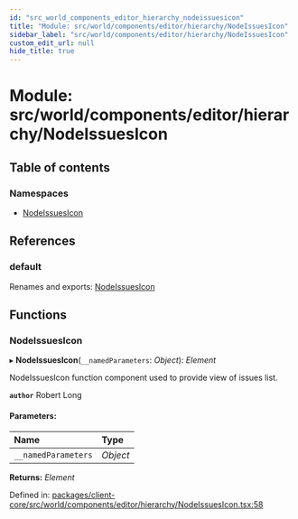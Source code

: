 ```yaml
---
id: "src_world_components_editor_hierarchy_nodeissuesicon"
title: "Module: src/world/components/editor/hierarchy/NodeIssuesIcon"
sidebar_label: "src/world/components/editor/hierarchy/NodeIssuesIcon"
custom_edit_url: null
hide_title: true
---
```


# Module: src/world/components/editor/hierarchy/NodeIssuesIcon

## Table of contents

### Namespaces

- [NodeIssuesIcon](src_world_components_editor_hierarchy_nodeissuesicon.nodeissuesicon.md)

## References

### default

Renames and exports: [NodeIssuesIcon](src_world_components_editor_hierarchy_nodeissuesicon.md#nodeissuesicon)

## Functions

### NodeIssuesIcon

▸ **NodeIssuesIcon**(`__namedParameters`: *Object*): *Element*

NodeIssuesIcon function component used to provide view of issues list.

**`author`** Robert Long

#### Parameters:

Name | Type |
:------ | :------ |
`__namedParameters` | *Object* |

**Returns:** *Element*

Defined in: [packages/client-core/src/world/components/editor/hierarchy/NodeIssuesIcon.tsx:58](https://github.com/xr3ngine/xr3ngine/blob/673ad6a5f/packages/client-core/src/world/components/editor/hierarchy/NodeIssuesIcon.tsx#L58)
